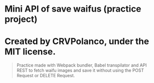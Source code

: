 <h1>Mini API of save waifus (practice project) </h1>

# Created by CRVPolanco, under the MIT license.

> Practice made with Webpack bundler, Babel transpilator and API REST to fetch waifu images and save it without using the POST Request or DELETE Request.
